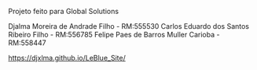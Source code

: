 Projeto feito para Global Solutions

Djalma Moreira de Andrade Filho - RM:555530
Carlos Eduardo dos Santos Ribeiro Filho - RM:556785
Felipe Paes de Barros Muller Carioba - RM:558447

https://djxlma.github.io/LeBlue_Site/
